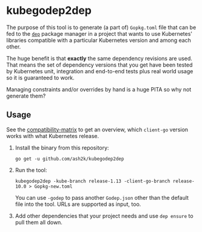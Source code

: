 # kubegodep2dep

The purpose of this tool is to generate (a part of) `Gopkg.toml` file that can be fed to the
[`dep`](https://golang.github.io/dep/) package manager in a project that wants to use
Kubernetes' libraries compatible with a particular Kubernetes version and among each other.

The huge benefit is that **exactly** the same dependency revisions are used. That means the set
of dependency versions that you get have been tested by Kubernetes unit, integration and
end-to-end tests plus real world usage so it is guaranteed to work.

Managing constraints and/or overrides by hand is a huge PITA so why not generate them?

## Usage
See the [compatibility-matrix](https://github.com/kubernetes/client-go#compatibility-matrix) to get an overview, which `client-go` version works with what Kubernetes release.

1. Install the binary from this repository:
    ```console
    go get -u github.com/ash2k/kubegodep2dep
    ```

1. Run the tool:
    ```console
    kubegodep2dep -kube-branch release-1.13 -client-go-branch release-10.0 > Gopkg-new.toml
    ```
    You can use `-godep` to pass another `Godep.json` other than the default file into the tool. URLs are supported as input, too.

1. Add other dependencies that your project needs and use `dep ensure` to pull them all down.
